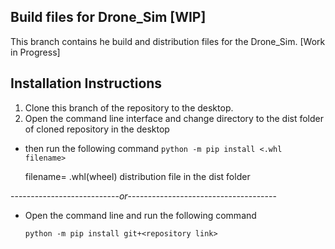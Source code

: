 ## Build files for Drone_Sim [WIP]
This branch contains he build and distribution files for the Drone_Sim. [Work in Progress]

## Installation Instructions
1. Clone this branch of the repository to the desktop.
2. Open the command line interface and change directory to the dist folder of cloned repository in the desktop 
-  then run the following command
  `python -m pip install <.whl filename>`
  
   filename= .whl(wheel) distribution file in the dist folder
   
---------------------------_or_-------------------------------------

-  Open the command line and run the following command

   `python -m pip install git+<repository link>`
